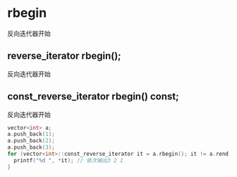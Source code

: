 # rbegin
反向迭代器开始


## reverse_iterator rbegin();
反向迭代器开始

## const_reverse_iterator rbegin() const;
反向迭代器开始
```cpp
vector<int> a;
a.push_back(1);
a.push_back(2);
a.push_back(3);
for (vector<int>::const_reverse_iterator it = a.rbegin(); it != a.rend(); ++it) {
  printf("%d ", *it); // 依次输出3 2 1
}
```